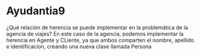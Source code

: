 # Ayudantia9
¿Qué relación de herencia se puede implementar en la problemática de la agencia de viajes? En este caso de la agencia, podemos implementar la 
herencia en Agente y CLiente, ya que ambos comparten el nombre, apellido e identificacion, creando una nueva clase llamada Persona
